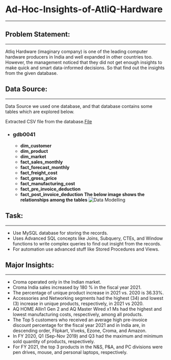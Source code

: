 # Ad-Hoc-Insights-of-AtliQ-Hardware
---

## Problem Statement:
---
Atliq Hardware (imaginary company) is one of the leading computer hardware producers in India and well expanded in other countries too. However, the management noticed that they did not get enough insights to make quick and smart data-informed decisions. So that find out the insights from the given database.

## Data Source:
---
Data Source
we used one database, and that database contains some tables which are explored below.

Extracted CSV file from the database.[File](https://github.com/arun10ak/Ad-Hoc-Insights-of-AtliQ-Hardware/tree/main/Dataset)
- ### gdb0041
  
    - **dim_customer** 
    - **dim_product** 
    - **dim_market** 
    - **fact_sales_monthly** 
    - **fact_forecast_monthly** 
    - **fact_freight_cost** 
    - **fact_gross_price** 
    - **fact_manufacturing_cost** 
    - **fact_pre_invoice_deduction** 
    - **fact_post_invoice_deduction** 
**The below image shows the relationships among the tables** 
![Data Modelling](https://github.com/arun10ak/Ad-Hoc-Insights-of-AtliQ-Hardware/assets/117892039/ed0d5224-a655-48cd-8af9-cf30ab870787)

## Task:
---
- Use MySQL database for storing the records.
- Uses Advanced SQL concepts like Joins, Subquery, CTEs, and Window functions to write complex queries to find out insight from the records.
- For automation use advanced stuff like Stored Procedures and Views.

## Major Insights:
---
- Croma operated only in the Indian market.
- Croma India sales increased by 180 % in the fiscal year 2021.
- The percentage of unique product increase in 2021 vs. 2020 is 36.33%.
- Accessories and Networking segments had the highest (34) and lowest (3) increase in unique products, respectively, in 2021 vs 2020.
- AQ HOME Allin1 Gen 2 and AQ Master Wired x1 Ms had the highest and lowest manufacturing costs, respectively, among all products.
- The Top 5 customers who received an average high pre-invoice discount percentage for the fiscal year 2021 and in India are, in descending order, Flipkart, Viveks, Ezone, Croma, and Amazon.
- In FY 2020, Q1 (Sep-Nov 2019) and Q3 had the maximum and minimum sold quantity of products, respectively.
- For FY 2021, the top 3 products in the N&S, P&A, and PC divisions were pen drives, mouse, and personal laptops, respectively.



